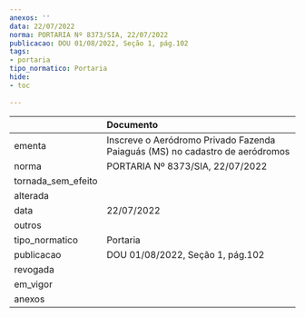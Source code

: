 ```yaml
---
anexos: ''
data: 22/07/2022
norma: PORTARIA Nº 8373/SIA, 22/07/2022
publicacao: DOU 01/08/2022, Seção 1, pág.102
tags:
- portaria
tipo_normatico: Portaria
hide: 
- toc 
 
---
```


|                    | Documento                                                                    |
|:-------------------|:-----------------------------------------------------------------------------|
| ementa             | Inscreve o Aeródromo Privado Fazenda Paiaguás (MS) no cadastro de aeródromos |
| norma              | PORTARIA Nº 8373/SIA, 22/07/2022                                             |
| tornada_sem_efeito |                                                                              |
| alterada           |                                                                              |
| data               | 22/07/2022                                                                   |
| outros             |                                                                              |
| tipo_normatico     | Portaria                                                                     |
| publicacao         | DOU 01/08/2022, Seção 1, pág.102                                             |
| revogada           |                                                                              |
| em_vigor           |                                                                              |
| anexos             |                                                                              |
